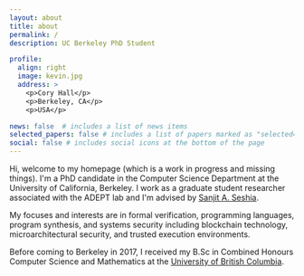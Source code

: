 ```yaml
---
layout: about
title: about
permalink: /
description: UC Berkeley PhD Student

profile:
  align: right
  image: kevin.jpg
  address: >
    <p>Cory Hall</p>
    <p>Berkeley, CA</p>
    <p>USA</p>

news: false  # includes a list of news items
selected_papers: false # includes a list of papers marked as "selected={true}"
social: false # includes social icons at the bottom of the page
---
```


Hi, welcome to my homepage (which is a work in progress and missing things). I'm a PhD candidate in the Computer Science Department at the University of California, Berkeley. I work as a graduate student researcher associated with the ADEPT lab and I'm advised by [Sanjit A. Seshia](http://people.eecs.berkeley.edu/~sseshia/).

My focuses and interests are in formal verification, programming languages, program synthesis, and systems security including blockchain technology, microarchitectural security, and trusted execution environments.

Before coming to Berkeley in 2017, I received my B.Sc in Combined Honours Computer Science and Mathematics at the [University of British Columbia](https://www.ubc.ca/).
